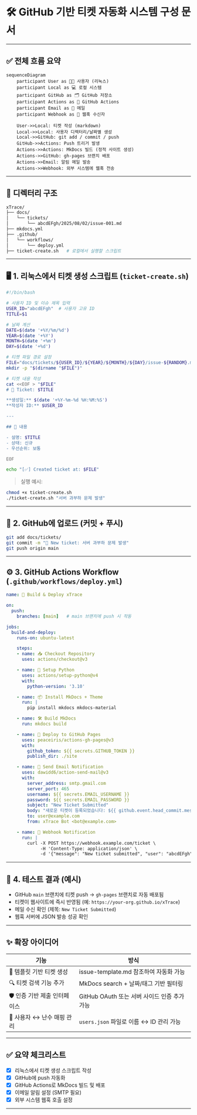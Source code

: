 # 🛠️ GitHub 기반 티켓 자동화 시스템 구성 문서

---

## ✅ 전체 흐름 요약

```mermaid
sequenceDiagram
    participant User as 🧑‍💻 사용자 (리눅스)
    participant Local as 💻 로컬 시스템
    participant GitHub as 🗂️ GitHub 저장소
    participant Actions as 🤖 GitHub Actions
    participant Email as 📩 메일
    participant Webhook as 🔔 웹훅 수신자

    User->>Local: 티켓 작성 (markdown)
    Local->>Local: 사용자 디렉터리/날짜별 생성
    Local->>GitHub: git add / commit / push
    GitHub->>Actions: Push 트리거 발생
    Actions->>Actions: MkDocs 빌드 (정적 사이트 생성)
    Actions->>GitHub: gh-pages 브랜치 배포
    Actions->>Email: 알림 메일 발송
    Actions->>Webhook: 외부 시스템에 웹훅 전송
```

---

## 📂 디렉터리 구조

```bash
xTrace/
├── docs/
│   └── tickets/
│       └── abcdEFgh/2025/08/02/issue-001.md
├── mkdocs.yml
├── .github/
│   └── workflows/
│       └── deploy.yml
├── ticket-create.sh   # 로컬에서 실행할 스크립트
```

---

## 🖥️ 1. 리눅스에서 티켓 생성 스크립트 (`ticket-create.sh`)

```bash
#!/bin/bash

# 사용자 ID 및 이슈 제목 입력
USER_ID="abcdEFgh"  # 사용자 고유 ID
TITLE=$1

# 날짜 계산
DATE=$(date '+%Y/%m/%d')
YEAR=$(date '+%Y')
MONTH=$(date '+%m')
DAY=$(date '+%d')

# 티켓 파일 경로 설정
FILE="docs/tickets/${USER_ID}/${YEAR}/${MONTH}/${DAY}/issue-${RANDOM}.md"
mkdir -p "$(dirname "$FILE")"

# 티켓 내용 작성
cat <<EOF > "$FILE"
# 🐞 Ticket: $TITLE

**생성일:** $(date '+%Y-%m-%d %H:%M:%S')  
**작성자 ID:** $USER_ID  

---

## 📌 내용

- 설명: $TITLE
- 상태: 신규
- 우선순위: 보통

EOF

echo "[✅] Created ticket at: $FILE"
```

> 실행 예시:

```bash
chmod +x ticket-create.sh
./ticket-create.sh "서버 과부하 문제 발생"
```

---

## 🔄 2. GitHub에 업로드 (커밋 + 푸시)

```bash
git add docs/tickets/
git commit -m "📝 New ticket: 서버 과부하 문제 발생"
git push origin main
```

---

## ⚙️ 3. GitHub Actions Workflow (`.github/workflows/deploy.yml`)

```yaml
name: 🚀 Build & Deploy xTrace

on:
  push:
    branches: [main]   # main 브랜치에 push 시 작동

jobs:
  build-and-deploy:
    runs-on: ubuntu-latest

    steps:
    - name: 📥 Checkout Repository
      uses: actions/checkout@v3

    - name: 🧰 Setup Python
      uses: actions/setup-python@v4
      with:
        python-version: '3.10'

    - name: 📦 Install MkDocs + Theme
      run: |
        pip install mkdocs mkdocs-material

    - name: 🛠️ Build MkDocs
      run: mkdocs build

    - name: 🚚 Deploy to GitHub Pages
      uses: peaceiris/actions-gh-pages@v3
      with:
        github_token: ${{ secrets.GITHUB_TOKEN }}
        publish_dir: ./site

    - name: 📩 Send Email Notification
      uses: dawidd6/action-send-mail@v3
      with:
        server_address: smtp.gmail.com
        server_port: 465
        username: ${{ secrets.EMAIL_USERNAME }}
        password: ${{ secrets.EMAIL_PASSWORD }}
        subject: "New Ticket Submitted"
        body: "새로운 티켓이 등록되었습니다: ${{ github.event.head_commit.message }}"
        to: user@example.com
        from: xTrace Bot <bot@example.com>

    - name: 🔔 Webhook Notification
      run: |
        curl -X POST https://webhook.example.com/ticket \
             -H 'Content-Type: application/json' \
             -d '{"message": "New ticket submitted", "user": "abcdEFgh"}'
```

---

## 🧪 4. 테스트 결과 (예시)

* GitHub `main` 브랜치에 티켓 push → `gh-pages` 브랜치로 자동 배포됨
* 티켓이 웹사이트에 즉시 반영됨 (예: `https://your-org.github.io/xTrace`)
* 메일 수신 확인 (제목: `New Ticket Submitted`)
* 웹훅 서버에 JSON 발송 성공 확인

---

## ✨ 확장 아이디어

| 기능                 | 방식                              |
| ------------------ | ------------------------------- |
| 🧾 템플릿 기반 티켓 생성    | issue-template.md 참조하여 자동화 가능   |
| 🔍 티켓 검색 기능 추가     | MkDocs search + 날짜/태그 기반 필터링    |
| 🛡️ 인증 기반 제출 인터페이스 | GitHub OAuth 또는 서버 사이드 인증 추가 가능 |
| 🧑 사용자 ↔ 난수 매핑 관리  | `users.json` 파일로 이름 ↔ ID 관리 가능  |

---

## ✅ 요약 체크리스트

* [x] 리눅스에서 티켓 생성 스크립트 작성
* [x] GitHub에 push 자동화
* [x] GitHub Actions로 MkDocs 빌드 및 배포
* [x] 이메일 알림 설정 (SMTP 필요)
* [x] 외부 시스템 웹훅 호출 설정

---
